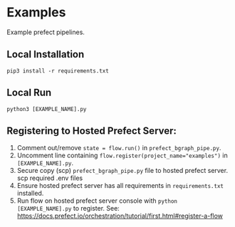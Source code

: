 # Examples

Example prefect pipelines.

## Local Installation
`pip3 install -r requirements.txt`

## Local Run 
`python3 [EXAMPLE_NAME].py`

## Registering to Hosted Prefect Server:
1. Comment out/remove `state = flow.run()` in `prefect_bgraph_pipe.py`.
2. Uncomment line containing `flow.register(project_name="examples")` in `[EXAMPLE_NAME].py`.
3. Secure copy (scp) `prefect_bgraph_pipe.py` file to hosted prefect server. scp required .env files
4. Ensure hosted prefect server has all requirements in `requirements.txt` installed.
5. Run flow on hosted prefect server console with `python [EXAMPLE_NAME].py` to register. See: https://docs.prefect.io/orchestration/tutorial/first.html#register-a-flow
